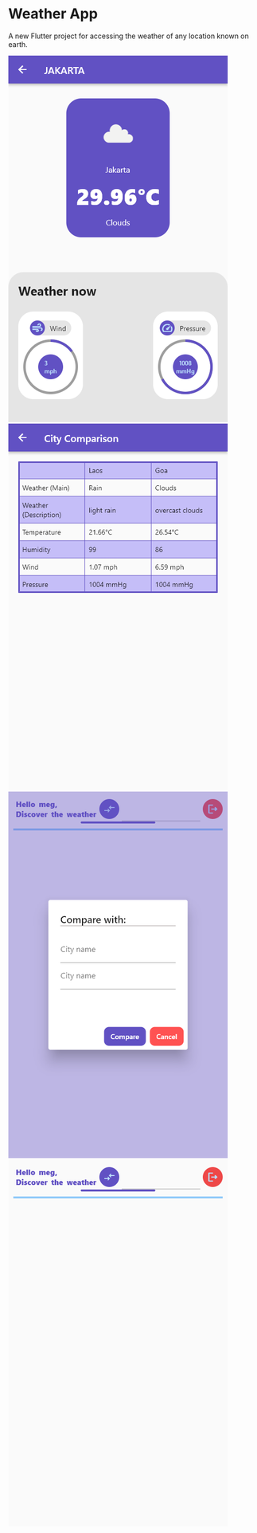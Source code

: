 # Weather App

A new Flutter project for accessing the weather of any location known on earth.

![alt text](https://github.com/megagonn/Climac/blob/master/flutter_03.png?raw=true)
![alt text](https://github.com/megagonn/Climac/blob/master/flutter_04.png?raw=true)
![alt text](https://github.com/megagonn/Climac/blob/master/flutter_02.png?raw=true)
![alt text](https://github.com/megagonn/Climac/blob/master/flutter_01.png?raw=true)

